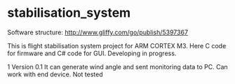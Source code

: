 stabilisation_system
====================
Software structure:
http://www.gliffy.com/go/publish/5397367

This is flight stabilisation system project for ARM CORTEX M3.
Here C code for firmware and C# code for GUI.
Developing in progress.

1 Version 0.1
It can generate wind angle and sent monitoring data to PC.
Can work with end device. Not tested